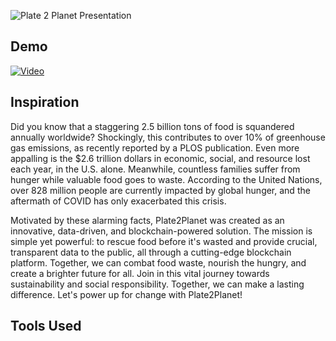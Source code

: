 ![Plate 2 Planet Presentation](https://github.com/TechieTeee/Plate2Planet/assets/100870737/d7762dec-f672-4fc9-93fd-4afa9e0eaa18)

## Demo
[![Video](https://img.youtube.com/vi/EXh-Wjald1c/0.jpg)](https://www.youtube.com/watch?v=EXh-Wjald1c)

## Inspiration
Did you know that a staggering 2.5 billion tons of food is squandered annually worldwide? Shockingly, this contributes to over 10% of greenhouse gas emissions, as recently reported by a PLOS publication. Even more appalling is the $2.6 trillion dollars in economic, social, and resource lost each year, in the U.S. alone. Meanwhile, countless families suffer from hunger while valuable food goes to waste. According to the United Nations, over 828 million people are currently impacted by global hunger, and the aftermath of COVID has only exacerbated this crisis.

Motivated by these alarming facts, Plate2Planet was created as an innovative, data-driven, and blockchain-powered solution. The mission is simple yet powerful: to rescue food before it's wasted and provide crucial, transparent data to the public, all through a cutting-edge blockchain platform. Together, we can combat food waste, nourish the hungry, and create a brighter future for all. Join in this vital journey towards sustainability and social responsibility. Together, we can make a lasting difference. Let's power up for change with Plate2Planet!

## Tools Used
